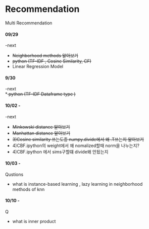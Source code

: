 # Recommendation
Multi Recommendation 

#### 09/29  <br>
-next        <br>
* <s>Neighborhood methods 알아보기</s> <br>
* <s>python (TF-IDF , Cosine Similarity, CF)</s> <br>
* Linear Regression Model <br>


 

#### 9/30 
-next        <br>
*<s> python (TF-IDF Dataframe type )</s> <br>

#### 10/02 - 
-next
* <s>Minkowski distance 알아보기</s>
* <s>Manhattan distance 알아보기</s>
* <s>3)Cosine similarity 쓰는도중 numpy.divide에서 왜 .T쓰는지 알아보기 </s>
* 4)CBF.ipython의 weight에서 왜 nomalized할때 norm을 나누는지?
* 4)CBF.ipython 에서 sims구할떄 divide왜 안됬는지 

#### 10/03 - 
Qustions
* what is instance-based learning , lazy learning in neighborhood methods of knn

#### 10/10 - 
Q
* what is inner product

